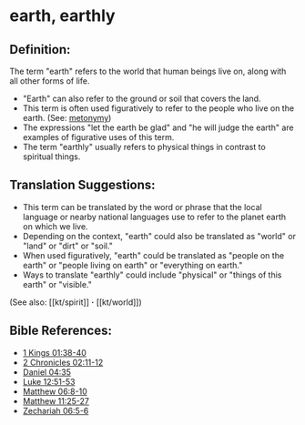# earth, earthly #

## Definition: ##

The term "earth" refers to the world that human beings live on, along with all other forms of life.

* "Earth" can also refer to the ground or soil that covers the land.
* This term is often used figuratively to refer to the people who live on the earth. (See: [metonymy](en/ta-vol1/translate/man/figs-metonymy))
* The expressions "let the earth be glad" and "he will judge the earth" are examples of figurative uses of this term.
* The term "earthly" usually refers to physical things in contrast to spiritual things.

## Translation Suggestions: ##

* This term can be translated by the word or phrase that the local language or nearby national languages use to refer to the planet earth on which we live.
* Depending on the context, "earth" could also be translated as "world" or "land" or "dirt" or "soil."
* When used figuratively, "earth" could be translated as "people on the earth" or "people living on earth" or "everything on earth."
* Ways to translate "earthly" could include "physical" or "things of this earth" or "visible."

(See also: [[kt/spirit]] **·** [[kt/world]])

## Bible References: ##

* [1 Kings 01:38-40](en/tn/1ki/help/01/38)
* [2 Chronicles 02:11-12](en/tn/2ch/help/02/11)
* [Daniel 04:35](en/tn/dan/help/04/35)
* [Luke 12:51-53](en/tn/luk/help/12/51)
* [Matthew 06:8-10](en/tn/mat/help/06/08)
* [Matthew 11:25-27](en/tn/mat/help/11/25)
* [Zechariah 06:5-6](en/tn/zec/help/06/05)
